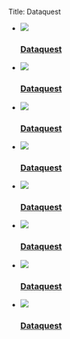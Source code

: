 Title: Dataquest
<ul class="rig columns-4">
	<li>
		<a href="programs1.html">
			<img src="../images/resources/dataquest.png" />
			<h3>Dataquest</h3>
			<p></p>
		</a>
	</li>
	<li>
		<a href="programs1.html">
			<img src="../images/resources/dataquest.png" />
			<h3>Dataquest</h3>
			<p></p>
		</a>
	</li>
	<li>
		<a href="programs1.html">
			<img src="../images/resources/dataquest.png" />
			<h3>Dataquest</h3>
			<p></p>
		</a>
	</li>
	<li>
		<a href="programs1.html">
			<img src="../images/resources/dataquest.png" />
			<h3>Dataquest</h3>
			<p></p>
		</a>
	</li>
	<li>
		<a href="programs1.html">
			<img src="../images/resources/dataquest.png" />
			<h3>Dataquest</h3>
			<p></p>
		</a>
	</li>
	<li>
		<a href="programs1.html">
			<img src="../images/resources/dataquest.png" />
			<h3>Dataquest</h3>
			<p></p>
		</a>
	</li>
	<li>
		<a href="programs1.html">
			<img src="../images/resources/dataquest.png" />
			<h3>Dataquest</h3>
			<p></p>
		</a>
	</li>
	<li>
		<a href="programs1.html">
			<img src="../images/resources/dataquest.png" />
			<h3>Dataquest</h3>
			<p></p>
		</a>
	</li>

</ul>